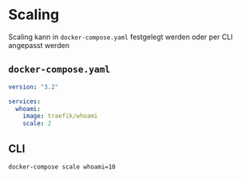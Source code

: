 # Scaling

Scaling kann in `docker-compose.yaml` festgelegt werden oder per CLI angepasst werden

## `docker-compose.yaml`
```yaml
version: "3.2"

services:  
  whoami:
    image: traefik/whoami
    scale: 2
```

## CLI
```shell
docker-compose scale whoami=10
```